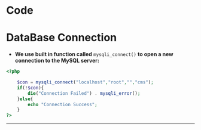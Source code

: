 # Code

# DataBase Connection

- **We use built in function called** `mysqli_connect()` **to open a new connection to the MySQL server:**

```php
<?php

    $con = mysqli_connect("localhost","root","","cms");
    if(!$con){
        die("Connection Failed") . mysqli_error();
    }else{
        echo "Connection Success";
    }
?>
```

---
